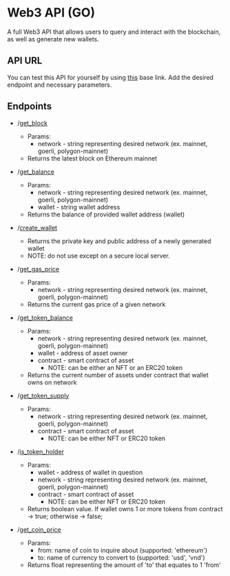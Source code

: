 # Web3 API (GO)
A full Web3 API that allows users to query and interact with the blockchain, as well as generate new wallets.

## API URL
You can test this API for yourself by using [this](https://go-api-378801.wl.r.appspot.com/) base link.
Add the desired endpoint and necessary parameters.

## Endpoints
* /[get_block](https://github.com/aglawson/Web3API-Go/blob/main/api/GetBlock.go)
  * Params: 
     * network - string representing desired network (ex. mainnet, goerli, polygon-mainnet)
  * Returns the latest block on Ethereum mainnet
* /[get_balance](https://github.com/aglawson/Web3API-Go/blob/main/api/GetBalance.go)
  * Params: 
     * network - string representing desired network (ex. mainnet, goerli, polygon-mainnet)
     * wallet - string wallet address
  * Returns the balance of provided wallet address (wallet)
* /[create_wallet](https://github.com/aglawson/Web3API-Go/blob/main/api/GenerateWallet.go)
  * Returns the private key and public address of a newly generated wallet
  * NOTE: do not use except on a secure local server.
  
* /[get_gas_price](https://github.com/aglawson/Web3API-Go/blob/main/api/GetGasPrice.go)
  * Params:
    * network - string representing desired network (ex. mainnet, goerli, polygon-mainnet)
  * Returns the current gas price of a given network

* /[get_token_balance](https://github.com/aglawson/Web3API-Go/blob/main/api/GetTokenBalance.go)
  * Params:
    * network - string representing desired network (ex. mainnet, goerli, polygon-mainnet)
    * wallet - address of asset owner
    * contract - smart contract of asset
      * NOTE: can be either an NFT or an ERC20 token
  * Returns the current number of assets under contract that wallet owns on network
  
* /[get_token_supply](https://github.com/aglawson/Web3API-Go/blob/main/api/GetTokenSupply.go)
  * Params:
    * network - string representing desired network (ex. mainnet, goerli, polygon-mainnet)
    * contract - smart contract of asset
      * NOTE: can be either NFT or ERC20 token

* /[is_token_holder](https://github.com/aglawson/Web3API-Go/blob/main/api/IsTokenHolder.go)
  * Params:
    * wallet - address of wallet in question
    * network - string representing desired network (ex. mainnet, goerli, polygon-mainnet)
    * contract - smart contract of asset
      * NOTE: can be either NFT or ERC20 token
  * Returns boolean value. If wallet owns 1 or more tokens from contract -> true; otherwise -> false;

* /[get_coin_price](https://github.com/aglawson/Web3API-Go/blob/main/api/GetCoinPrice.go)
  * Params:
    * from: name of coin to inquire about (supported: 'ethereum')
    * to: name of currency to convert to (supported: 'usd', 'vnd')
  * Returns float representing the amount of 'to' that equates to 1 'from'
